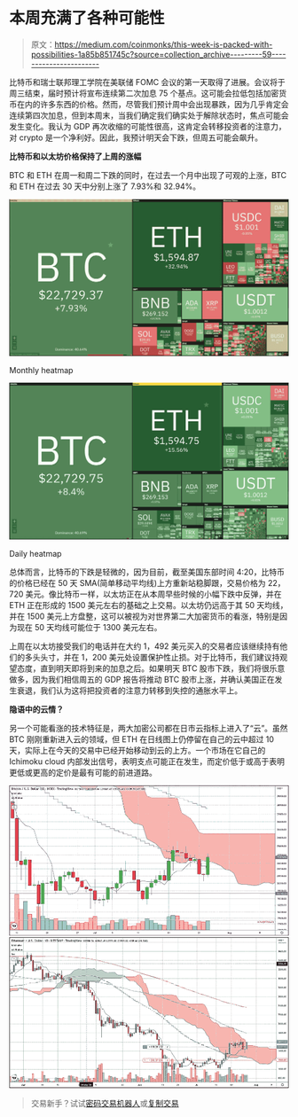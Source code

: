 # 本周充满了各种可能性

> 原文：<https://medium.com/coinmonks/this-week-is-packed-with-possibilities-1a85b851745c?source=collection_archive---------59----------------------->

比特币和瑞士联邦理工学院在美联储 FOMC 会议的第一天取得了进展。会议将于周三结束，届时预计将宣布连续第二次加息 75 个基点。这可能会拉低包括加密货币在内的许多东西的价格。然而，尽管我们预计周中会出现暴跌，因为几乎肯定会连续第四次加息，但到本周末，当我们确定我们确实处于解除状态时，焦点可能会发生变化。我认为 GDP 再次收缩的可能性很高，这肯定会转移投资者的注意力，对 crypto 是一个净利好。因此，我预计明天会下跌，但周五可能会飙升。

**比特币和以太坊价格保持了上周的涨幅**

BTC 和 ETH 在周一和周二下跌的同时，在过去一个月中出现了可观的上涨，BTC 和 ETH 在过去 30 天中分别上涨了 7.93%和 32.94%。

![](img/a46f01a6ed977a2b3caac7a6ac4603b6.png)

Monthly heatmap

![](img/a8c041b696ba070d72405014e412599d.png)

Daily heatmap

总体而言，比特币的下跌是轻微的，因为目前，截至美国东部时间 4:20，比特币的价格已经在 50 天 SMA(简单移动平均线)上方重新站稳脚跟，交易价格为 22，720 美元。像比特币一样，以太坊正在从本周早些时候的小幅下跌中反弹，并在 ETH 正在形成的 1500 美元左右的基础之上交易。以太坊仍远高于其 50 天均线，并在 1500 美元上方盘整，这可以被视为对世界第二大加密货币的看涨，特别是因为现在 50 天均线可能位于 1300 美元左右。

上周在以太坊接受我们的电话并在大约 1，492 美元买入的交易者应该继续持有他们的多头头寸，并在 1，200 美元处设置保护性止损。对于比特币，我们建议持观望态度，直到明天即将到来的加息之后。如果明天 BTC 股市下跌，我们将很乐意做多，因为我们相信周五的 GDP 报告将推动 BTC 股市上涨，并确认美国正在发生衰退，我们认为这将把投资者的注意力转移到失控的通胀水平上。

**隐语中的云情？**

另一个可能看涨的技术特征是，两大加密公司都在日市云指标上进入了“云”。虽然 BTC 刚刚重新进入云的领域，但 ETH 在日线图上仍停留在自己的云中超过 10 天，实际上在今天的交易中已经开始移动到云的上方。一个市场在它自己的 Ichimoku cloud 内部发出信号，表明支点可能正在发生，而定价低于或高于表明更低或更高的定价是最有可能的前进道路。

![](img/bf542558f663ef8e911bffa51bef9201.png)![](img/124dc1c9a2013792eade939b1250cf91.png)

> 交易新手？试试[密码交易机器人](/coinmonks/crypto-trading-bot-c2ffce8acb2a)或[复制交易](/coinmonks/top-10-crypto-copy-trading-platforms-for-beginners-d0c37c7d698c)